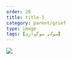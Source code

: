 ```yaml
---
order: 20
title: title-1
category: parent/grief
type: image
tags: [سوگ, سوگواری]
---
```


![](../../static/images/grief-corona-infograph.png)
